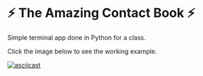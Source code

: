 # ⚡ The Amazing Contact Book ⚡

Simple terminal app done in Python for a class.

Click the image below to see the working example.

[![asciicast](https://asciinema.org/a/rby3z3OnJH7uku2q4fhFMo4Ki.svg)](https://asciinema.org/a/rby3z3OnJH7uku2q4fhFMo4Ki?t=00:05)
